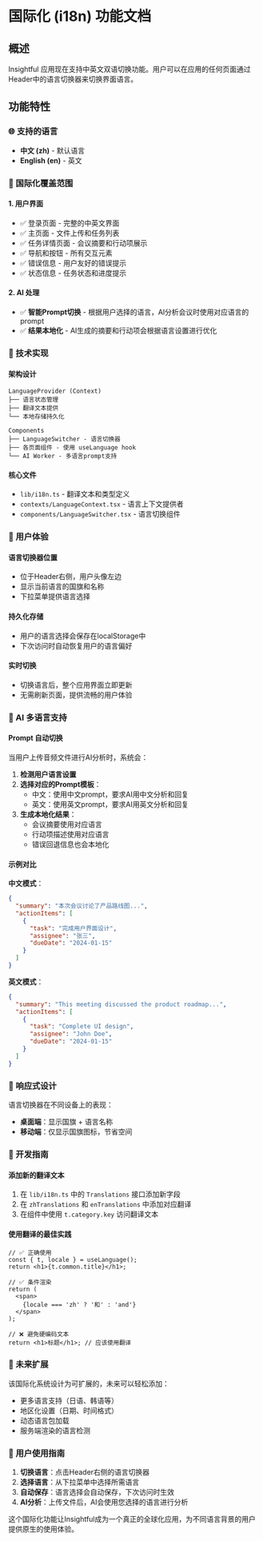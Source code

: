 # 国际化 (i18n) 功能文档

## 概述

Insightful 应用现在支持中英文双语切换功能。用户可以在应用的任何页面通过Header中的语言切换器来切换界面语言。

## 功能特性

### 🌐 支持的语言
- **中文 (zh)** - 默认语言
- **English (en)** - 英文

### 🎯 国际化覆盖范围

#### 1. 用户界面
- ✅ 登录页面 - 完整的中英文界面
- ✅ 主页面 - 文件上传和任务列表
- ✅ 任务详情页面 - 会议摘要和行动项展示
- ✅ 导航和按钮 - 所有交互元素
- ✅ 错误信息 - 用户友好的错误提示
- ✅ 状态信息 - 任务状态和进度提示

#### 2. AI 处理
- ✅ **智能Prompt切换** - 根据用户选择的语言，AI分析会议时使用对应语言的prompt
- ✅ **结果本地化** - AI生成的摘要和行动项会根据语言设置进行优化

### 🔧 技术实现

#### 架构设计
```
LanguageProvider (Context)
├── 语言状态管理
├── 翻译文本提供
└── 本地存储持久化

Components
├── LanguageSwitcher - 语言切换器
├── 各页面组件 - 使用 useLanguage hook
└── AI Worker - 多语言prompt支持
```

#### 核心文件
- `lib/i18n.ts` - 翻译文本和类型定义
- `contexts/LanguageContext.tsx` - 语言上下文提供者
- `components/LanguageSwitcher.tsx` - 语言切换组件

### 🎨 用户体验

#### 语言切换器位置
- 位于Header右侧，用户头像左边
- 显示当前语言的国旗和名称
- 下拉菜单提供语言选择

#### 持久化存储
- 用户的语言选择会保存在localStorage中
- 下次访问时自动恢复用户的语言偏好

#### 实时切换
- 切换语言后，整个应用界面立即更新
- 无需刷新页面，提供流畅的用户体验

### 🤖 AI 多语言支持

#### Prompt 自动切换
当用户上传音频文件进行AI分析时，系统会：

1. **检测用户语言设置**
2. **选择对应的Prompt模板**：
   - 中文：使用中文prompt，要求AI用中文分析和回复
   - 英文：使用英文prompt，要求AI用英文分析和回复
3. **生成本地化结果**：
   - 会议摘要使用对应语言
   - 行动项描述使用对应语言
   - 错误回退信息也会本地化

#### 示例对比

**中文模式**：
```json
{
  "summary": "本次会议讨论了产品路线图...",
  "actionItems": [
    {
      "task": "完成用户界面设计",
      "assignee": "张三",
      "dueDate": "2024-01-15"
    }
  ]
}
```

**英文模式**：
```json
{
  "summary": "This meeting discussed the product roadmap...",
  "actionItems": [
    {
      "task": "Complete UI design",
      "assignee": "John Doe", 
      "dueDate": "2024-01-15"
    }
  ]
}
```

### 📱 响应式设计

语言切换器在不同设备上的表现：
- **桌面端**：显示国旗 + 语言名称
- **移动端**：仅显示国旗图标，节省空间

### 🔄 开发指南

#### 添加新的翻译文本

1. 在 `lib/i18n.ts` 中的 `Translations` 接口添加新字段
2. 在 `zhTranslations` 和 `enTranslations` 中添加对应翻译
3. 在组件中使用 `t.category.key` 访问翻译文本

#### 使用翻译的最佳实践

```tsx
// ✅ 正确使用
const { t, locale } = useLanguage();
return <h1>{t.common.title}</h1>;

// ✅ 条件渲染
return (
  <span>
    {locale === 'zh' ? '和' : 'and'}
  </span>
);

// ❌ 避免硬编码文本
return <h1>标题</h1>; // 应该使用翻译
```

### 🚀 未来扩展

该国际化系统设计为可扩展的，未来可以轻松添加：
- 更多语言支持（日语、韩语等）
- 地区化设置（日期、时间格式）
- 动态语言包加载
- 服务端渲染的语言检测

### 🎯 用户使用指南

1. **切换语言**：点击Header右侧的语言切换器
2. **选择语言**：从下拉菜单中选择所需语言
3. **自动保存**：语言选择会自动保存，下次访问时生效
4. **AI分析**：上传文件后，AI会使用您选择的语言进行分析

这个国际化功能让Insightful成为一个真正的全球化应用，为不同语言背景的用户提供原生的使用体验。